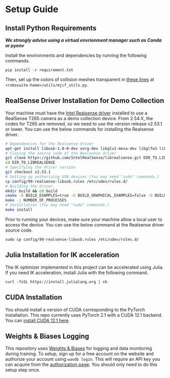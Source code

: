 # Setup Guide

## Install Python Requirements
_**We strongly advise using a virtual envrionment manager such as Conda or pyenv**_

Install the environments and dependencies by running the following commands.
```
pip install -r requirement.txt
```
Then, set up the colors of collision meshes transparent in [these lines](https://github.com/ARISE-Initiative/robosuite/blob/eb01e1ffa46f1af0a3aa3ac363d5e63097a6cbcc/robosuite/utils/mjcf_utils.py#L18C39-L18C39) at `<robosuite-home>/utils/mjcf_utils.py`.

## RealSense Driver Installation for Demo Collection
Your machine must have the [Intel Realsense driver](https://github.com/IntelRealSense/librealsense) installed to use a RealSense T265 camera as a demo collection device. From 2.54.X, the codes for T265 are removed, so we need to use the version release v2.53.1 or lower. You can use the below commands for installing the Realsense driver.
```bash
# Dependencies for the Realsense driver
apt-get install libusb-1.0-0-dev xorg-dev libglu1-mesa-dev libglfw3 libglfw3-dev
# Cloning the source code of the Realsense driver
git clone https://github.com/IntelRealSense/librealsense.git DIR_TO_LIBREALSENSE
cd DIR_TO_LIBREALSENSE
# Specifying the driver version
git checkout v2.53.1
# Setting up authorizing USB devices (You may need "sudo" commands.) 
cp config/99-realsense-libusb.rules /etc/udev/rules.d/
# Building the driver
mkdir build && cd build
cmake -D BUILD_EXAMPLES=true -D BUILD_GRAPHICAL_EXAMPLES=false -D BUILD_PYTHON_BINDINGS=true -D PYTHON_EXECUTABLE=FILEPATH_TO_PYTHON ../
make -j NUMBER_OF_PROCESSES
# Installation (You may need "sudo" commands.)
make install
```

Prior to running your devices, make sure your machine allow a local user to access the device. You can use the below command at the Realsense driver source code.
```
sudo cp config/99-realsense-libusb.rules /etc/udev/rules.d/
```

## Julia Installation for IK acceleration
The IK optimizer implemented in this project can be accelerated using Julia. If you need IK acceleration, install Julia with the following command.
```
curl -fsSL https://install.julialang.org | sh
```

## CUDA Installation
You should install a version of CUDA corresponding to the PyTorch installation. This repo currently uses PyTorch 2.1
with a CUDA 12.1 backend. You can [install CUDA 12.1 here](https://developer.nvidia.com/cuda-12-1-0-download-archive?target_os=Linux&target_arch=x86_64&Distribution=Ubuntu&target_version=22.04&target_type=deb_network).

## Weights & Biases Logging
This repository uses [Weights & Biases](https://wandb.ai/) for logging and data monitoring during training. To setup,
sign up for a free account on the website and authorize your account using `wandb login`. This will require an API key
you can acquire from the [authorization page](https://wandb.ai/authorize). You should only need to do this setup step once.